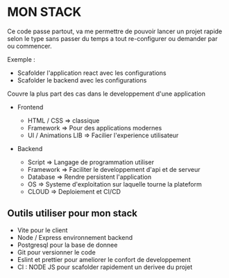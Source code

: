 # MON STACK

Ce code passe partout, va me permettre de pouvoir lancer un projet rapide selon le type
sans passer du temps a tout re-configurer ou demander par ou commencer.

Exemple :

- Scafolder l'application react avec les configurations
- Scafolder le backend avec les configurations

Couvre la plus part des cas dans le developpement d'une application

- Frontend
  - HTML / CSS                  => classique
  - Framework                   => Pour des applications modernes
  - UI / Animations LIB         => Facilier l'experience utilisateur

- Backend
  - Script                      => Langage de programmation utiliser
  - Framework                   => Faciliter le developpement d'api et de serveur
  - Database                    => Rendre persistent l'application
  - OS                          => Systeme d'exploitation sur laquelle tourne la plateform
  - CLOUD                       => Deploiement et CI/CD

## Outils utiliser pour mon stack

- Vite pour le client
- Node / Express environnement backend
- Postgresql pour la base de donnee
- Git pour versionner le code
- Eslint et prettier pour ameliorer le confort de developpement
- CI : NODE JS pour scafolder rapidement un derivee du projet
